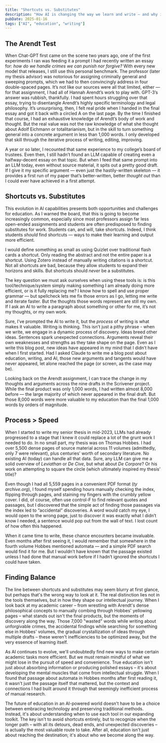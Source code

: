```yaml
---
title: "Shortcuts vs. Substitutes"
description: "How AI is changing the way we learn and write — and why it isn't all bad."
pubDate: 2025-01-16
tags: ["AI", "education", "writing"]
---
```


## The Arendt Test
When Chat-GPT first came on the scene two years ago, one of the first experiments I ran was feeding it a prompt I had recently written an essay for: *how do we handle crimes we can punish nor forgive?* With every new model that releases, I still use this personal benchmark. The professor (later my thesis advisor) was notorious for assigning criminally general and sweeping prompts, which we had to then convincingly address in four double-spaced pages. It’s not like our sources were all that limited, either — for that assignment, I had all of Hannah Arendt’s work to play with. 
GPT-3’s answer was rubbish, thankfully. I had spent hours struggling over that essay, trying to disentangle Arendt’s highly specific terminology and legal philosophy. It’s unsurprising, then, I felt real pride when I handed in the final essay and got it back with a circled A on the last page. By the time I finished that course, I had an exhaustive knowledge of Arendt’s body of work and thought. But the real value was not the raw knowledge of what she thought about Adolf Eichmann or totalitarianism, but in the skill to turn something general into a concrete argument in less than 1,000 words. I only developed that skill through the iterative process of writing, editing, improving. 

A year or so later, I recounted that same experience to my college’s board of trustees. Even then, I still hadn’t found an LLM capable of creating even a halfway-decent essay on that topic. But when I feed that same prompt into an LLM today, even without source material, it spits out a pretty good draft. If I give it my specific argument — even just the hastily-written skeleton — it provides a first run of my paper that’s better-written, better *thought out* than I could ever have achieved in a first attempt. 

## Shortcuts vs. Substitutes

This evolution in AI capabilities presents both opportunities and challenges for education. As I warned the board, that this is going to become increasingly common, especially since most professors assign far less open-ended assignments and students are often predisposed to finding substitutes for work. Students can, and will, take shortcuts. Indeed, I think students *should* find shortcuts — ways to make their learning and output more efficient. 

I would define something as small as using Quizlet over traditional flash cards a shortcut. Only reading the abstract and not the entire paper is a shortcut. Using Zotero instead of manually writing citations is a shortcut. Not all shortcuts are bad, because they allow students to expand their horizons and skills. But shortcuts should *never* be a substitutes. 

The key question we must ask ourselves when using these tools is: is this tool/technique/system simply making something I am already doing more efficient, or is it fully replacing me? I know how to spell and use proper grammar — but spellcheck lets me fix those errors as I go, letting me write and iterate faster. But the thoughts those words represent are still my own. If I ask an AI to write a paragraph about something or other for me, it’s not my thoughts, or my own work. 

Sure, I’ve prompted the AI to write it, but the *process* of writing is what makes it valuable.  Writing is thinking. This isn't just a pithy phrase - when we write, we engage in a dynamic process of discovery. Ideas breed other ideas. Sentences spark unexpected connections. Arguments reveal their own weaknesses and strengths as they take shape on the page. Even as I write this blog post, new ideas have appeared in my mind that I didn’t have when I first started. Had I asked Claude to write me a blog post about education, writing, and AI, those new arguments and tangents would have never appeared, let alone reached the page (or screen, as the case may be). 

Looking back on the Arendt assignment, I can trace the change in my thoughts and arguments across the nine drafts in the Scrivener project. While the final product was only 1,000 words, I had written almost 8,000 before — the large majority of which never appeared in the final draft. But those 8,000 words were more valuable to my education than the final 1,000 words by orders of magnitude. 

## Process \> Speed

When I started to write my senior thesis in mid-2023, LLMs had already progressed to a stage that I knew it could replace a lot of the grunt work I needed to do. In no small part, my thesis was on Thomas Hobbes. I had over 5,500 dense pages of source material across 11 volumes (admittedly, only 7 were relevant), plus centuries’ worth of secondary literature. No existing AI (today) can handle all that data. Sure, any LLM can give me a solid overview of *Leviathan* or *De Cive*, but what about *De Corpore*? Or his work on attempting to square the circle (which ultimately inspired my thesis’ title)? 

Even though I had all 5,559 pages in a convenient PDF format (*ty archive.org*), I found myself spending hours manually checking the index, flipping through pages, and staining my fingers with the crumbly yellow cover. I did, of course, often use control-F to find relevant quotes and passages, but I discovered that the simple act of finding those passages via the index led to “accidental” discoveries. A word would catch my eye, I would open to the wrong page, just to discover it was exactly what I didn’t know I needed, a sentence would pop out from the wall of text. I lost count of how often this happened. 

When it came time to write, these chance encounters became invaluable. Even months after first seeing it, I would remember that somewhere in the fourth volume Hobbes mentioned automata — and a simple PDF search would find it for me. But I wouldn’t have known that the passage existed unless I had done that manual work before if I hadn’t ignored the shortcuts I could have taken. 

## Finding Balance

The line between shortcuts and substitutes may seem blurry at first glance, but perhaps that's the wrong way to look at it. The real distinction lies not in the tools themselves, but in how they shape our intellectual journey. When I look back at my academic career – from wrestling with Arendt's dense philosophical concepts to manually combing through Hobbes' yellowing pages – what stands out isn't the final products, but the moments of discovery along the way. Those 7,000 "wasted" words while writing about unforgivable crimes, the accidental findings while searching for something else in Hobbes' volumes, the gradual crystallization of ideas through multiple drafts – these weren't inefficiencies to be optimized away, but the very essence of learning itself.

As AI continues to evolve, we'll undoubtedly find new ways to make certain academic tasks more efficient. But we must remain mindful of what we might lose in the pursuit of speed and convenience. True education isn't just about absorbing information or producing polished essays – it's about developing the mental muscles that come from intellectual struggle. When I found that passage about automata in Hobbes months after first reading it, it wasn't just the passage itself that mattered, but the context and connections I had built around it through that seemingly inefficient process of manual research.

The future of education in an AI-powered world doesn't have to be a choice between embracing technology and preserving traditional methods. Instead, it's about understanding when to use each tool in our expanding toolkit. The key isn't to avoid shortcuts entirely, but to recognize when the longer path – with all its detours, dead ends, and unexpected discoveries – is actually the most valuable route to take. After all, education isn't just about reaching the destination; it's about who we become along the way.